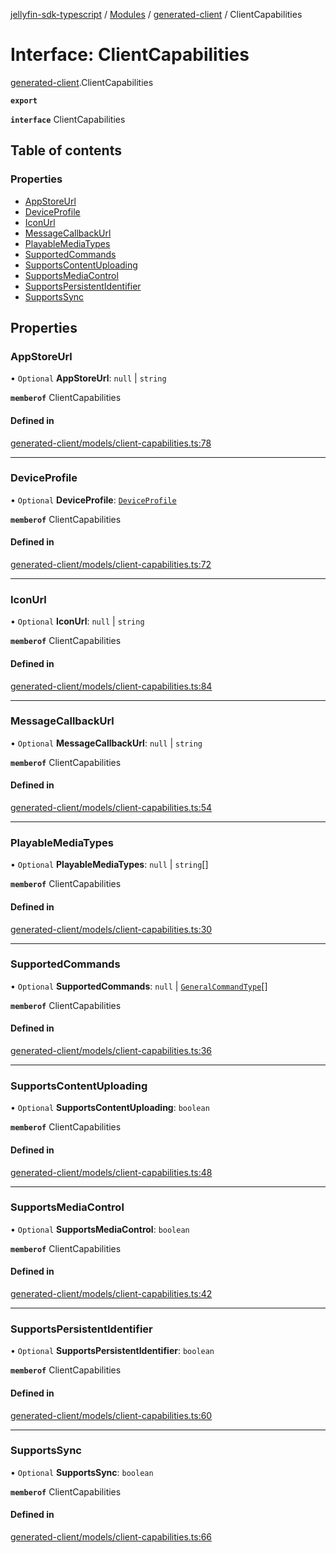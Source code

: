 [jellyfin-sdk-typescript](../README.md) / [Modules](../modules.md) / [generated-client](../modules/generated_client.md) / ClientCapabilities

# Interface: ClientCapabilities

[generated-client](../modules/generated_client.md).ClientCapabilities

**`export`**

**`interface`** ClientCapabilities

## Table of contents

### Properties

- [AppStoreUrl](generated_client.ClientCapabilities.md#appstoreurl)
- [DeviceProfile](generated_client.ClientCapabilities.md#deviceprofile)
- [IconUrl](generated_client.ClientCapabilities.md#iconurl)
- [MessageCallbackUrl](generated_client.ClientCapabilities.md#messagecallbackurl)
- [PlayableMediaTypes](generated_client.ClientCapabilities.md#playablemediatypes)
- [SupportedCommands](generated_client.ClientCapabilities.md#supportedcommands)
- [SupportsContentUploading](generated_client.ClientCapabilities.md#supportscontentuploading)
- [SupportsMediaControl](generated_client.ClientCapabilities.md#supportsmediacontrol)
- [SupportsPersistentIdentifier](generated_client.ClientCapabilities.md#supportspersistentidentifier)
- [SupportsSync](generated_client.ClientCapabilities.md#supportssync)

## Properties

### AppStoreUrl

• `Optional` **AppStoreUrl**: ``null`` \| `string`

**`memberof`** ClientCapabilities

#### Defined in

[generated-client/models/client-capabilities.ts:78](https://github.com/thornbill/jellyfin-sdk-typescript/blob/0f61f16/src/generated-client/models/client-capabilities.ts#L78)

___

### DeviceProfile

• `Optional` **DeviceProfile**: [`DeviceProfile`](generated_client.DeviceProfile.md)

**`memberof`** ClientCapabilities

#### Defined in

[generated-client/models/client-capabilities.ts:72](https://github.com/thornbill/jellyfin-sdk-typescript/blob/0f61f16/src/generated-client/models/client-capabilities.ts#L72)

___

### IconUrl

• `Optional` **IconUrl**: ``null`` \| `string`

**`memberof`** ClientCapabilities

#### Defined in

[generated-client/models/client-capabilities.ts:84](https://github.com/thornbill/jellyfin-sdk-typescript/blob/0f61f16/src/generated-client/models/client-capabilities.ts#L84)

___

### MessageCallbackUrl

• `Optional` **MessageCallbackUrl**: ``null`` \| `string`

**`memberof`** ClientCapabilities

#### Defined in

[generated-client/models/client-capabilities.ts:54](https://github.com/thornbill/jellyfin-sdk-typescript/blob/0f61f16/src/generated-client/models/client-capabilities.ts#L54)

___

### PlayableMediaTypes

• `Optional` **PlayableMediaTypes**: ``null`` \| `string`[]

**`memberof`** ClientCapabilities

#### Defined in

[generated-client/models/client-capabilities.ts:30](https://github.com/thornbill/jellyfin-sdk-typescript/blob/0f61f16/src/generated-client/models/client-capabilities.ts#L30)

___

### SupportedCommands

• `Optional` **SupportedCommands**: ``null`` \| [`GeneralCommandType`](../enums/generated_client.GeneralCommandType.md)[]

**`memberof`** ClientCapabilities

#### Defined in

[generated-client/models/client-capabilities.ts:36](https://github.com/thornbill/jellyfin-sdk-typescript/blob/0f61f16/src/generated-client/models/client-capabilities.ts#L36)

___

### SupportsContentUploading

• `Optional` **SupportsContentUploading**: `boolean`

**`memberof`** ClientCapabilities

#### Defined in

[generated-client/models/client-capabilities.ts:48](https://github.com/thornbill/jellyfin-sdk-typescript/blob/0f61f16/src/generated-client/models/client-capabilities.ts#L48)

___

### SupportsMediaControl

• `Optional` **SupportsMediaControl**: `boolean`

**`memberof`** ClientCapabilities

#### Defined in

[generated-client/models/client-capabilities.ts:42](https://github.com/thornbill/jellyfin-sdk-typescript/blob/0f61f16/src/generated-client/models/client-capabilities.ts#L42)

___

### SupportsPersistentIdentifier

• `Optional` **SupportsPersistentIdentifier**: `boolean`

**`memberof`** ClientCapabilities

#### Defined in

[generated-client/models/client-capabilities.ts:60](https://github.com/thornbill/jellyfin-sdk-typescript/blob/0f61f16/src/generated-client/models/client-capabilities.ts#L60)

___

### SupportsSync

• `Optional` **SupportsSync**: `boolean`

**`memberof`** ClientCapabilities

#### Defined in

[generated-client/models/client-capabilities.ts:66](https://github.com/thornbill/jellyfin-sdk-typescript/blob/0f61f16/src/generated-client/models/client-capabilities.ts#L66)
